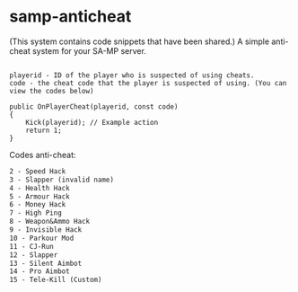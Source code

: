 # samp-anticheat

(This system contains code snippets that have been shared.)
A simple anti-cheat system for your SA-MP server.

```Use the following callback for actions when suspicious cheats are detected:

playerid - ID of the player who is suspected of using cheats.
code - the cheat code that the player is suspected of using. (You can view the codes below)
```

```pawn
public OnPlayerCheat(playerid, const code)
{
    Kick(playerid); // Example action
    return 1;
}
```

Codes anti-cheat:
```1 - Teleport
2 - Speed Hack
3 - Slapper (invalid name)
4 - Health Hack
5 - Armour Hack
6 - Money Hack
7 - High Ping
8 - Weapon&Ammo Hack
9 - Invisible Hack
10 - Parkour Mod
11 - CJ-Run
12 - Slapper
13 - Silent Aimbot
14 - Pro Aimbot
15 - Tele-Kill (Custom)
```
